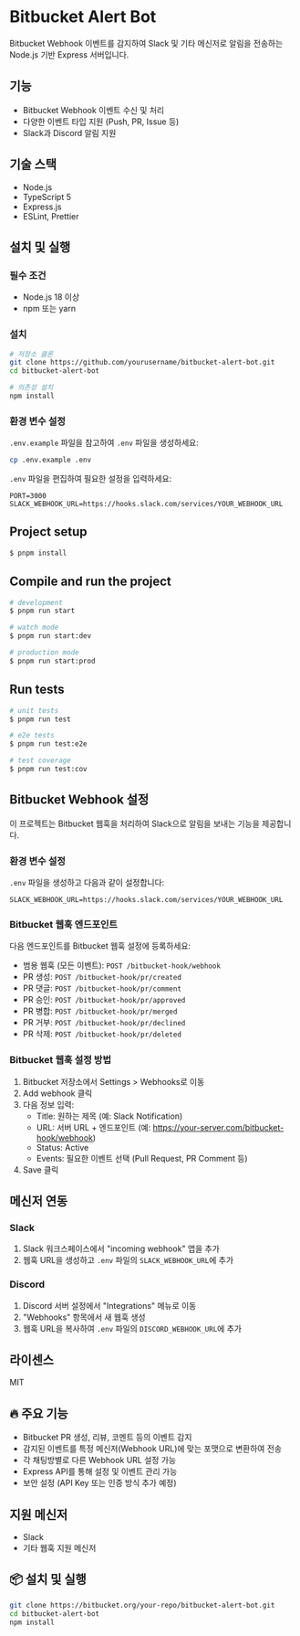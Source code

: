 # Bitbucket Alert Bot

Bitbucket Webhook 이벤트를 감지하여 Slack 및 기타 메신저로 알림을 전송하는 Node.js 기반 Express 서버입니다.

## 기능

- Bitbucket Webhook 이벤트 수신 및 처리
- 다양한 이벤트 타입 지원 (Push, PR, Issue 등)
- Slack과 Discord 알림 지원

## 기술 스택

- Node.js
- TypeScript 5
- Express.js
- ESLint, Prettier

## 설치 및 실행

### 필수 조건

- Node.js 18 이상
- npm 또는 yarn

### 설치

```bash
# 저장소 클론
git clone https://github.com/yourusername/bitbucket-alert-bot.git
cd bitbucket-alert-bot

# 의존성 설치
npm install
```

### 환경 변수 설정

`.env.example` 파일을 참고하여 `.env` 파일을 생성하세요:

```bash
cp .env.example .env
```

`.env` 파일을 편집하여 필요한 설정을 입력하세요:

```env
PORT=3000
SLACK_WEBHOOK_URL=https://hooks.slack.com/services/YOUR_WEBHOOK_URL
```

## Project setup

```bash
$ pnpm install
```

## Compile and run the project

```bash
# development
$ pnpm run start

# watch mode
$ pnpm run start:dev

# production mode
$ pnpm run start:prod
```

## Run tests

```bash
# unit tests
$ pnpm run test

# e2e tests
$ pnpm run test:e2e

# test coverage
$ pnpm run test:cov
```

## Bitbucket Webhook 설정

이 프로젝트는 Bitbucket 웹훅을 처리하여 Slack으로 알림을 보내는 기능을 제공합니다.

### 환경 변수 설정

`.env` 파일을 생성하고 다음과 같이 설정합니다:

```
SLACK_WEBHOOK_URL=https://hooks.slack.com/services/YOUR_WEBHOOK_URL
```

### Bitbucket 웹훅 엔드포인트

다음 엔드포인트를 Bitbucket 웹훅 설정에 등록하세요:

- 범용 웹훅 (모든 이벤트): `POST /bitbucket-hook/webhook`
- PR 생성: `POST /bitbucket-hook/pr/created`
- PR 댓글: `POST /bitbucket-hook/pr/comment`
- PR 승인: `POST /bitbucket-hook/pr/approved`
- PR 병합: `POST /bitbucket-hook/pr/merged`
- PR 거부: `POST /bitbucket-hook/pr/declined`
- PR 삭제: `POST /bitbucket-hook/pr/deleted`

### Bitbucket 웹훅 설정 방법

1. Bitbucket 저장소에서 Settings > Webhooks로 이동
2. Add webhook 클릭
3. 다음 정보 입력:
   - Title: 원하는 제목 (예: Slack Notification)
   - URL: 서버 URL + 엔드포인트 (예: https://your-server.com/bitbucket-hook/webhook)
   - Status: Active
   - Events: 필요한 이벤트 선택 (Pull Request, PR Comment 등)
4. Save 클릭

## 메신저 연동

### Slack

1. Slack 워크스페이스에서 "incoming webhook" 앱을 추가
2. 웹훅 URL을 생성하고 `.env` 파일의 `SLACK_WEBHOOK_URL`에 추가

### Discord

1. Discord 서버 설정에서 "Integrations" 메뉴로 이동
2. "Webhooks" 항목에서 새 웹훅 생성
3. 웹훅 URL을 복사하여 `.env` 파일의 `DISCORD_WEBHOOK_URL`에 추가

## 라이센스

MIT

## 🔥 주요 기능

- Bitbucket PR 생성, 리뷰, 코멘트 등의 이벤트 감지
- 감지된 이벤트를 특정 메신저(Webhook URL)에 맞는 포맷으로 변환하여 전송
- 각 채팅방별로 다른 Webhook URL 설정 가능
- Express API를 통해 설정 및 이벤트 관리 가능
- 보안 설정 (API Key 또는 인증 방식 추가 예정)

## 지원 메신저

- Slack
- 기타 웹훅 지원 메신저

## 📦 설치 및 실행

```sh
git clone https://bitbucket.org/your-repo/bitbucket-alert-bot.git
cd bitbucket-alert-bot
npm install
```
